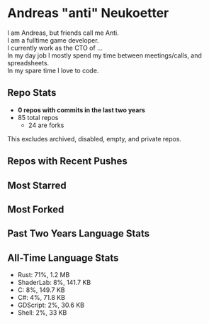
# Andreas "anti" Neukoetter

I am Andreas, but friends call me Anti.  
I am a fulltime game developer.  
I currently work as the CTO of ...  
In my day job I mostly spend my time between meetings/calls, and spreadsheets.  
In my spare time I love to code.  

## Repo Stats
- **0 repos with commits in the last two years**
- 85 total repos
  - 24 are forks

This excludes archived, disabled, empty, and private repos.

## Repos with Recent Pushes


## Most Starred


## Most Forked


## Past Two Years Language Stats


## All-Time Language Stats
- Rust: 71%, 1.2 MB
- ShaderLab: 8%, 141.7 KB
- C: 8%, 149.7 KB
- C#: 4%, 71.8 KB
- GDScript: 2%, 30.6 KB
- Shell: 2%, 33 KB

